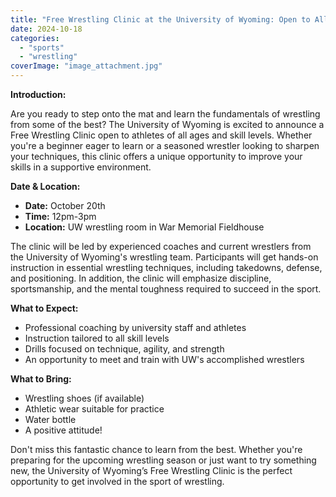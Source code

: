 ```yaml
---
title: "Free Wrestling Clinic at the University of Wyoming: Open to All!"
date: 2024-10-18
categories: 
  - "sports"
  - "wrestling"
coverImage: "image_attachment.jpg"
---
```


**Introduction:**

Are you ready to step onto the mat and learn the fundamentals of wrestling from some of the best? The University of Wyoming is excited to announce a Free Wrestling Clinic open to athletes of all ages and skill levels. Whether you're a beginner eager to learn or a seasoned wrestler looking to sharpen your techniques, this clinic offers a unique opportunity to improve your skills in a supportive environment.

**Date & Location:**

- **Date:** October 20th
- **Time:** 12pm-3pm
- **Location:** UW wrestling room in War Memorial Fieldhouse

The clinic will be led by experienced coaches and current wrestlers from the University of Wyoming's wrestling team. Participants will get hands-on instruction in essential wrestling techniques, including takedowns, defense, and positioning. In addition, the clinic will emphasize discipline, sportsmanship, and the mental toughness required to succeed in the sport.

**What to Expect:**

- Professional coaching by university staff and athletes
- Instruction tailored to all skill levels
- Drills focused on technique, agility, and strength
- An opportunity to meet and train with UW's accomplished wrestlers

**What to Bring:**

- Wrestling shoes (if available)
- Athletic wear suitable for practice
- Water bottle
- A positive attitude!

Don't miss this fantastic chance to learn from the best. Whether you're preparing for the upcoming wrestling season or just want to try something new, the University of Wyoming’s Free Wrestling Clinic is the perfect opportunity to get involved in the sport of wrestling.
